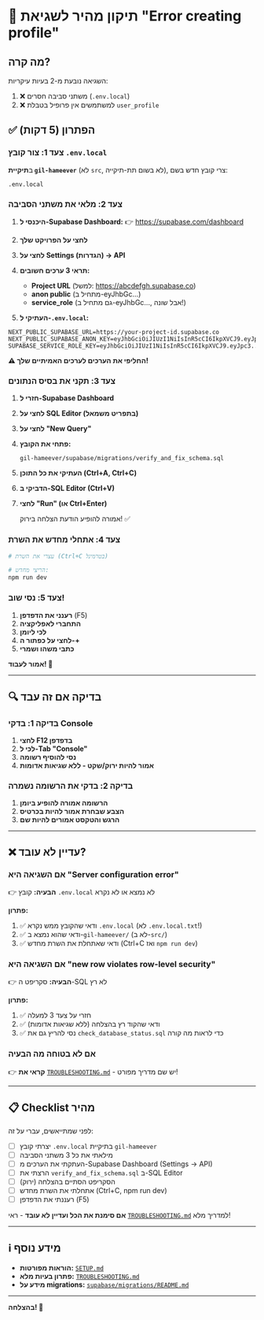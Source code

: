 # 🚀 תיקון מהיר לשגיאת "Error creating profile"

## מה קרה?
השגיאה נובעת מ-2 בעיות עיקריות:
1. ❌ משתני סביבה חסרים (`.env.local`)
2. ❌ למשתמשים אין פרופיל בטבלת `user_profile`

## ✅ הפתרון (5 דקות)

### צעד 1: צור קובץ `.env.local`

ב**תיקיית `gil-hameever`** (לא `src`, לא בשום תת-תיקייה), צרי קובץ חדש בשם:
```
.env.local
```

### צעד 2: מלאי את משתני הסביבה

1. **היכנסי ל-Supabase Dashboard:**
   👉 https://supabase.com/dashboard

2. **לחצי על הפרויקט שלך**

3. **לחצי על Settings (הגדרות) → API**

4. **תראי 3 ערכים חשובים:**
   - **Project URL** (למשל: https://abcdefgh.supabase.co)
   - **anon public** (מתחיל ב-eyJhbGc...)
   - **service_role** (גם מתחיל ב-eyJhbGc..., אבל שונה!)

5. **העתיקי ל-`.env.local`:**

```env
NEXT_PUBLIC_SUPABASE_URL=https://your-project-id.supabase.co
NEXT_PUBLIC_SUPABASE_ANON_KEY=eyJhbGciOiJIUzI1NiIsInR5cCI6IkpXVCJ9.eyJpc3...
SUPABASE_SERVICE_ROLE_KEY=eyJhbGciOiJIUzI1NiIsInR5cCI6IkpXVCJ9.eyJpc3...
```

**⚠️ החליפי את הערכים לערכים האמיתיים שלך!**

### צעד 3: תקני את בסיס הנתונים

1. **חזרי ל-Supabase Dashboard**

2. **לחצי על SQL Editor (בתפריט משמאל)**

3. **לחצי על "New Query"**

4. **פתחי את הקובץ:**
   ```
   gil-hameever/supabase/migrations/verify_and_fix_schema.sql
   ```

5. **העתיקי את **כל התוכן** (Ctrl+A, Ctrl+C)**

6. **הדביקי ב-SQL Editor (Ctrl+V)**

7. **לחצי "Run" (או Ctrl+Enter)**

   אמורה להופיע הודעת הצלחה בירוק! ✅

### צעד 4: אתחלי מחדש את השרת

```bash
# עצרי את השרת (Ctrl+C בטרמינל)

# הריצי מחדש:
npm run dev
```

### צעד 5: נסי שוב!

1. **רענני את הדפדפן** (F5)
2. **התחברי לאפליקציה**
3. **לכי ליומן**
4. **לחצי על כפתור ה-+**
5. **כתבי משהו ושמרי**

**אמור לעבוד! 🎉**

---

## 🔍 בדיקה אם זה עבד

### בדיקה 1: בדקי Console
1. **לחצי F12 בדפדפן**
2. **לכי ל-Tab "Console"**
3. **נסי להוסיף רשומה**
4. **אמור להיות ירוק/שקט - ללא שגיאות אדומות**

### בדיקה 2: בדקי את הרשומה נשמרה
1. **הרשומה אמורה להופיע ביומן**
2. **הצבע שבחרת אמור להיות בכרטיס**
3. **הרגש והטקסט אמורים להיות שם**

---

## ❌ עדיין לא עובד?

### אם השגיאה היא "Server configuration error"
👉 **הבעיה:** קובץ `.env.local` לא נמצא או לא נקרא

**פתרון:**
1. ✅ ודאי שהקובץ ממש נקרא `.env.local` (לא `.env.local.txt`!)
2. ✅ ודאי שהוא נמצא ב-`gil-hameever/` (לא ב-`src/`)
3. ✅ ודאי שאתחלת את השרת מחדש (Ctrl+C ואז `npm run dev`)

### אם השגיאה היא "new row violates row-level security"
👉 **הבעיה:** סקריפט ה-SQL לא רץ

**פתרון:**
1. ✅ חזרי על צעד 3 למעלה
2. ✅ ודאי שהקוד רץ בהצלחה (ללא שגיאות אדומות)
3. ✅ נסי להריץ גם את `check_database_status.sql` כדי לראות מה קורה

### אם לא בטוחה מה הבעיה
👉 **קראי את** [`TROUBLESHOOTING.md`](TROUBLESHOOTING.md) - יש שם מדריך מפורט!

---

## 📋 Checklist מהיר

לפני שמתייאשים, עברי על זה:

- [ ] יצרתי קובץ `.env.local` בתיקיית `gil-hameever`
- [ ] מילאתי את כל 3 משתני הסביבה
- [ ] העתקתי את הערכים מ-Supabase Dashboard (Settings → API)
- [ ] הרצתי את `verify_and_fix_schema.sql` ב-SQL Editor
- [ ] הסקריפט הסתיים בהצלחה (ירוק)
- [ ] אתחלתי את השרת מחדש (Ctrl+C, npm run dev)
- [ ] רעננתי את הדפדפן (F5)

**אם סימנת את הכל ועדיין לא עובד** - ראי [`TROUBLESHOOTING.md`](TROUBLESHOOTING.md) למדריך מלא!

---

## ℹ️ מידע נוסף

- **הוראות מפורטות:** [`SETUP.md`](SETUP.md)
- **פתרון בעיות מלא:** [`TROUBLESHOOTING.md`](TROUBLESHOOTING.md)
- **מידע על migrations:** [`supabase/migrations/README.md`](supabase/migrations/README.md)

---

**בהצלחה! 🌟**




